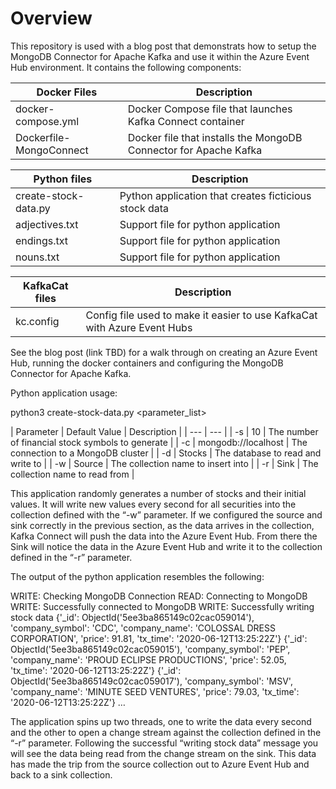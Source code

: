 # Overview

This repository is used with a blog post that demonstrats how to setup the MongoDB Connector for Apache Kafka and use it within the Azure Event Hub environment.  It contains the following components:

| Docker Files | Description |
| --- | --- |
| docker-compose.yml | Docker Compose file that launches Kafka Connect container |
| Dockerfile-MongoConnect | Docker file that installs the MongoDB Connector for Apache Kafka |

| Python files | Description |
| --- | --- |
| create-stock-data.py | Python application that creates ficticious stock data |
| adjectives.txt | Support file for python application |
| endings.txt | Support file for python application |
| nouns.txt | Support file for python application |

| KafkaCat files | Description|
| --- | --- |
| kc.config | Config file used to make it easier to use KafkaCat with Azure Event Hubs|

See the blog post (link TBD) for a walk through on creating an Azure Event Hub, running the docker containers and configuring the MongoDB Connector for Apache Kafka.

Python application usage:

python3 create-stock-data.py <parameter_list>

| Parameter | Default Value | Description |
| --- | --- |
| -s | 10 | The number of financial stock symbols to generate |
| -c | mongodb://localhost | The connection to a MongoDB cluster |
| -d | Stocks | The database to read and write to |
| -w | Source | The collection name to insert into |
| -r | Sink | The collection name to read from |

This application randomly generates a number of stocks and their initial values.  It will write new values every second for all securities into the collection defined with the “-w” parameter.  If we configured the source and sink correctly in the previous section, as the data arrives in the collection, Kafka Connect will push the data into the Azure Event Hub.  From there the Sink will notice the data in the Azure Event Hub and write it to the collection defined in the “-r” parameter.  

The output of the python application resembles the following:

WRITE: Checking MongoDB Connection
READ: Connecting to MongoDB
WRITE: Successfully connected to MongoDB
WRITE: Successfully writing stock data
{'_id': ObjectId('5ee3ba865149c02cac059014'), 'company_symbol': 'CDC', 'company_name': 'COLOSSAL DRESS CORPORATION', 'price': 91.81, 'tx_time': '2020-06-12T13:25:22Z'}
{'_id': ObjectId('5ee3ba865149c02cac059015'), 'company_symbol': 'PEP', 'company_name': 'PROUD ECLIPSE PRODUCTIONS', 'price': 52.05, 'tx_time': '2020-06-12T13:25:22Z'}
{'_id': ObjectId('5ee3ba865149c02cac059017'), 'company_symbol': 'MSV', 'company_name': 'MINUTE SEED VENTURES', 'price': 79.03, 'tx_time': '2020-06-12T13:25:22Z'}
…

The application spins up two threads, one to write the data every second and the other to open a change stream against the collection defined in the “-r” parameter.  Following the successful “writing stock data” message you will see the data being read from the change stream on the sink.  This data has made the trip from the source collection out to Azure Event Hub and back to a sink collection.
